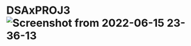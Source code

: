 # DSAxPROJ3![Screenshot from 2022-06-15 23-36-13](https://user-images.githubusercontent.com/70337488/173922407-b749d761-046e-4732-a9af-cf5c13b9581c.png)
